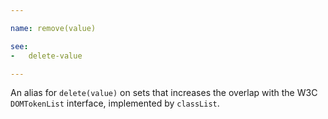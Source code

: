```yaml
---

name: remove(value)

see:
-   delete-value

---
```


An alias for `delete(value)` on sets that increases the overlap with the W3C
`DOMTokenList` interface, implemented by `classList`.

